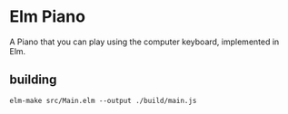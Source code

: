 # Elm Piano

A Piano that you can play using the computer keyboard, implemented in Elm.

## building

```
elm-make src/Main.elm --output ./build/main.js
```
